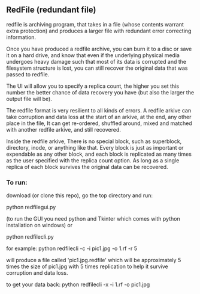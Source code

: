 
## RedFile (redundant file) 

redfile is archiving program, that takes in a file (whose contents warrant extra protection) and produces a larger file with redundant error correcting information. 

Once you have produced a redfile archive, you can burn it to a disc or save it on a hard drive, and know that even if the underlying physical media undergoes heavy damage such that most of its data is corrupted and the filesystem structure is lost, you can still recover the original data that was passed to redfile.

The UI will allow you to specify a replica count, the higher you set this number the better chance of data recovery you have (but also the larger the output file will be). 

The redfile format is very resilient to all kinds of errors. A redfile arkive can take corruption and data loss at the start of an arkive, at the end, any other place in the file, It can get re-ordered, shuffled around, mixed and matched with another redfile arkive, and still recovered. 

Inside the redfile arkive, There is no special block, such as superblock, directory, inode, or anything like that. Every block is just as important or expendable as any other block, and each block is replicated as many times as the user specified with the replica count option. As long as a single replica of each block survives the original data can be recovered. 

### To run:
download (or clone this repo), go the top directory and run:

python redfilegui.py

(to run the GUI you need python and Tkinter which comes with python installation on windows)
or 

python redfilecli.py

for example: 
python redfilecli -c -i pic1.jpg -o 1.rf -r 5

will produce a file called 'pic1.jpg.redfile' which will be approximately 5 times the size of pic1.jpg with 5 times replication to help it survive corruption and data loss. 

to get your data back:
python redfilecli -x -i 1.rf -o pic1.jpg
